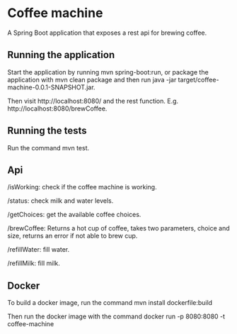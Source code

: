 # Coffee machine

A Spring Boot application that exposes a rest api for brewing coffee.

## Running the application
Start the application by running mvn spring-boot:run, or package the application with mvn clean package and then run
java -jar target/coffee-machine-0.0.1-SNAPSHOT.jar.

Then visit http://localhost:8080/ and the rest function. E.g. http://localhost:8080/brewCoffee.

## Running the tests
Run the command mvn test.

## Api

/isWorking: check if the coffee machine is working.

/status: check milk and water levels.

/getChoices: get the available coffee choices.

/brewCoffee: Returns a hot cup of coffee, takes two parameters, choice and size, returns an error if not able to brew cup.

/refillWater: fill water.

/refillMilk: fill milk.

## Docker

To build a docker image, run the command mvn install dockerfile:build

Then run the docker image with the command docker run -p 8080:8080 -t coffee-machine
